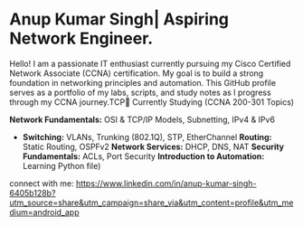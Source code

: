 # Anup Kumar Singh| Aspiring Network Engineer.
Hello! I am a passionate IT enthusiast currently pursuing my Cisco Certified Network Associate (CCNA) certification. My goal is to build a strong foundation in networking principles and automation. This GitHub profile serves as a portfolio of my labs, scripts, and study notes as I progress through my CCNA journey.TCP📘 Currently Studying (CCNA 200-301 Topics)

**Network Fundamentals:** OSI & TCP/IP Models, Subnetting, IPv4 & IPv6
- **Switching:** VLANs, Trunking (802.1Q), STP, EtherChannel
**Routing:** Static Routing, OSPFv2
**Network Services:** DHCP, DNS, NAT
**Security Fundamentals:** ACLs, Port Security
**Introduction to Automation:** Learning Python     file)

connect with me: https://www.linkedin.com/in/anup-kumar-singh-6405b128b?utm_source=share&utm_campaign=share_via&utm_content=profile&utm_medium=android_app
